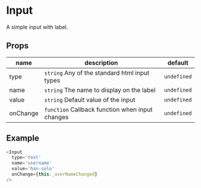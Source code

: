 # Input

A simple input with label.

## Props

|   name   |                      description                    |   default   |
|----------|-----------------------------------------------------|-------------|
| type     | `string` Any of the standard html input types       | `undefined` |
| name     | `string` The name to display on the label           | `undefined` |
| value    | `string` Default value of the input                 | `undefined` |
| onChange | `function` Callback function when input changes     | `undefined` |

## Example

```javascript
<Input
  type='text'
  name='username'
  value='han-solo'
  onChange={this._userNameChanged}
/>
```
